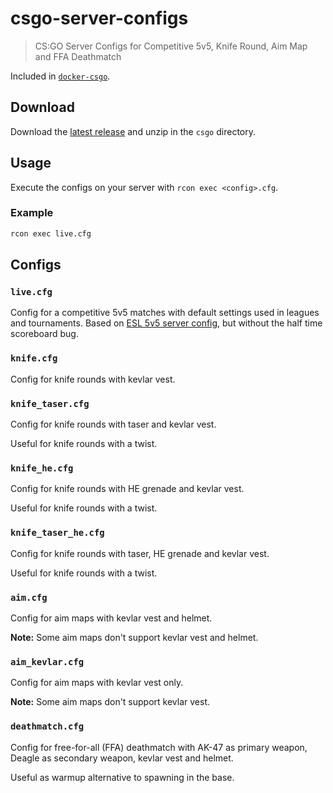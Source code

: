 # csgo-server-configs

> CS:GO Server Configs for Competitive 5v5, Knife Round, Aim Map and FFA Deathmatch

Included in [`docker-csgo`](https://github.com/timche/docker-csgo).

## Download

Download the [latest release](https://github.com/timche/csgo-server-configs/releases/latest) and unzip in the `csgo` directory.

## Usage

Execute the configs on your server with `rcon exec <config>.cfg`.

### Example

```sh
rcon exec live.cfg
```

## Configs

### `live.cfg`

Config for a competitive 5v5 matches with default settings used in leagues and tournaments. Based on [ESL 5v5 server config](https://play.eslgaming.com/download/26251762/), but without the half time scoreboard bug.

### `knife.cfg`

Config for knife rounds with kevlar vest.

### `knife_taser.cfg`

Config for knife rounds with taser and kevlar vest.

Useful for knife rounds with a twist.

### `knife_he.cfg`

Config for knife rounds with HE grenade and kevlar vest.

Useful for knife rounds with a twist.

### `knife_taser_he.cfg`

Config for knife rounds with taser, HE grenade and kevlar vest.

Useful for knife rounds with a twist.

### `aim.cfg`

Config for aim maps with kevlar vest and helmet.

**Note:** Some aim maps don't support kevlar vest and helmet.

### `aim_kevlar.cfg`

Config for aim maps with kevlar vest only.

**Note:** Some aim maps don't support kevlar vest.

### `deathmatch.cfg`

Config for free-for-all (FFA) deathmatch with AK-47 as primary weapon, Deagle as secondary weapon, kevlar vest and helmet.

Useful as warmup alternative to spawning in the base.
